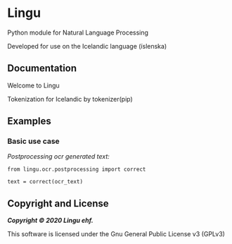 # Lingu

Python module for Natural Language Processing

Developed for use on the Icelandic language (íslenska)

## Documentation
Welcome to Lingu

Tokenization for Icelandic by tokenizer(pip)


## Examples
### Basic use case

*Postprocessing ocr generated text:*

```
from lingu.ocr.postprocessing import correct

text = correct(ocr_text)

```


## Copyright and License

***Copyright © 2020 Lingu ehf.***

This software is licensed under the Gnu General Public License v3 (GPLv3)